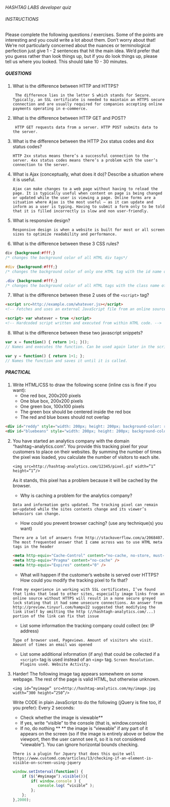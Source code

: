 *HASHTAG LABS developer quiz*

###### INSTRUCTIONS
Please complete the following questions / exercises. Some of the points are interesting and you could write a lot about them. Don’t worry about that! We’re not particularly concerned about the nuances or terminological perfection just give 1 - 2 sentences that hit the main idea. We’d prefer that you guess rather than look things up, but if you do look things up, please tell us where you looked. This should take 10 - 30 minutes.

##### QUESTIONS

1. What is the difference between HTTP and HTTPS?

    ``` The difference lies in the letter S which stands for Secure. Typically, an SSL certificate is needed to maintain an HTTPS secure connection and are usually required for companies accepting online payments operating in e-commerce.```
2. What is the difference between HTTP GET and POST?

    ``` HTTP GET requests data from a server. HTTP POST submits data to the server.```
3. What is the difference between the HTTP 2xx status codes and 4xx status codes?

    ``` HTTP 2xx status means there’s a successful connection to the server. 4xx status codes means there’s a problem with the user’s connection to the server. ```
4. What is Ajax (conceptually, what does it do)? Describe a situation where it is useful.

    ``` Ajax can make changes to a web page without having to reload the page. It is typically useful when content on page is being changed or updated while the user is viewing a page. Online forms are a situation where Ajax is the most useful – as it can update and inform as a user is typing. Having to submit a form only to be told that it is filled incorrectly is slow and non user-friendly. ```
5. What is responsive design?

    ``` Responsive design is when a website is built for most or all screen sizes to optimize readability and performance. ```
6. What is the difference between these 3 CSS rules?
```css
div {background:#fff;}
/* changes the background color of all HTML div tags*/
```
```css
#div {background:#fff;}
/* changes the background color of only one HTML tag with the id name of div.*/
```
```css
.div {background:#fff;}
/* changes the background color of all HTML tags with the class name of div.  */
```

7. What is the difference between these 2 uses of the ```<script>``` tag?
```html
<script src=http://example.com/whatever.js></script>
<!-- Fetches and uses an external JavaScript file from an online source -->
```
```html
<script> var whatever = true </script>
<!-- Hardcoded script written and executed from within HTML code. -->
```
8. What is the difference between these two javascript snippets?
```javascript
var x = function() { return 1+1; }();
// Names and executes the function. Can be used again later in the script.
```
```javascript
var y = function() { return 1+1; };
// Names the function and saves it until it is called.
```

##### PRACTICAL
1. Write HTML/CSS to draw the following scene (inline css is fine if you want):
    * One red box, 200x200 pixels
    * One blue box, 200x200 pixels
    * One green box, 100x100 pixels
    * The green box should be centered inside the red box
    * The red and blue boxes should not overlap
```html
<div id="reddy" style="width: 200px; height: 200px; background-color: red; position: relative;"><div id="greeny" style="width: 100px; height: 100px; background-color: green; left: 50px; top: 50px; position: relative;"></div></div>
<div id="bluebeans" style="width: 200px; height: 200px; background-color: blue;"></div>
```
2. You have started an analytics company with the domain “hashtag¬analytics.com”. You provide this tracking pixel for your customers to place on their websites. By summing the number of times the pixel was loaded, you calculate the number of visitors to each site.

    ```<img src=http://hashtag-analytics.com/12345/pixel.gif width=”1” height=”1”/>```

    As it stands, this pixel has a problem because it will be cached by the browser.
    * Why is caching a problem for the analytics company?

    ``` Data and information gets updated. The tracking pixel can remain un-updated while the sites contents change and its viewer’s behaviors can change. ```
    * How could you prevent browser caching? (use any technique(s) you want)

    ``` There are a lot of answers from http://stackoverflow.com/a/2068407. The most frequented answer that I came across was to use HTML meta tags in the header ```
	```html
    <meta http-equiv="Cache-Control" content="no-cache, no-store, must-revalidate" />
	<meta http-equiv="Pragma" content="no-cache" />
	<meta http-equiv="Expires" content="0" />
    ```
    * What will happen if the customer’s website is served over HTTPS? How could you modify the tracking pixel to fix that?

    ``` From my experience in working with SSL certificates, I’ve found that links that lead to other sites, especially image links from an online source without HTTPS will result in a none secure greyed lock stating that it had some unsecure connections. An answer from http://preview.tinyurl.com/hampv22 suggested that modifying the link itself by omitting the http (//hashtagh-analytics.com/...) portion of the link can fix that issue ```
    * List some information the tracking company could collect (ex: IP address)

    ``` Type of browser used, Pageviews. Amount of visitors who visit. Amount of times an email was opened ```
    * List some additional information (if any) that could be collected if a ```<script>``` tag is used instead of an ```<img>``` tag.
    ``` Screen Resolution. Plugins used. Website Activity. ```

3. Harder! The following image tag appears somewhere on some webpage. The rest of the page is valid HTML, but otherwise unknown.

    ```<img id=”myimage” src=http://hashtag-analytics.com/my/image.jpg width=”300 height=”250”/>```

    Write CODE in plain JavaScript to do the following (jQuery is fine too, if you prefer):
Every 2 seconds:
    * Check whether the image is viewable**
    * If yes, write “visible” to the console (that is, window.console)
    * If no, do nothing **
** the image is “viewable” if any part of it appears on the screen (so if the image is entirely above or below the viewport, then the user cannot see it, so it is not considered “viewable”). You can ignore horizontal bounds checking.

    ```
    There is a plugin for Jquery that does this quite well
    https://www.customd.com/articles/13/checking-if-an-element-is-visible-on-screen-using-jquery
    ```
    ```javascript
    window.setInterval(function() {
        if ($(‘#myimage’).visible()){
            if( window.console ) {
        	   console.log( “visible” );
            };
        };
    },2000);
    ```

